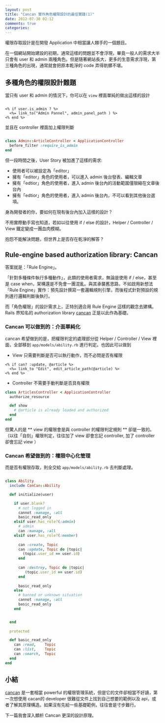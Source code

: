 ```yaml
---
layout: post
title: "Cancan 實作角色權限設計的最佳實踐(1)"
date: 2012-07-30 02:12
comments: true
categories: 
---
```


權限存取設計是在開發 Application 中相當讓人棘手的一個題目。

在一個網站開始建設的初期，通常這樣的問題並不會浮現，畢竟一般人的需求大半只會有 user 和 admin 兩種角色。但是隨著網站長大，更多的生意需求浮現，第三種角色的出現，通常就會把原本乾淨的 code 弄得骯髒不堪。


## 多種角色的權限設計難題

當只有 user 和 admin 的情況下，你可以在 `view` 裡面單純的做出這樣的設計

``` erb

<% if user.is_admin ? %>
  <%= link_to("Admin Pannel", admin_panel_path ) %>
<% end %>

```

並且在 controller 裡面加上權限判斷

``` ruby

class Admin::ArticleController < ApplicationController
  before_filter :require_is_admin
end

```

但一段時間之後，User Story 被加進了這樣的需求: 

* 使用者可以被設定為「editor」
* 擁有「editor」角色的使用者，可以進入 admin 後台發表、編輯文章
* 擁有「edtior」角色的使用者，進入 admin 後台內的活動範圍僅限縮在文章後台內
* 擁有「edtior」角色的使用者，進入 admin 後台內，不可以看到其他後台選項。

身為開發者的你，要如何在現有後台內加入這樣的設計？

不用實際動手寫也知道，若如以往使用 if / else 的設計，Helper / Controller / View 鐵定變成一團血肉模糊。

抱怨不能解決問題，但世界上是否存在乾淨的解答？

## Rule-engine based authorization library: Cancan

答案就是：「Rule Engine」。

「針對多種條件執行多種動作」，此類的使用者需求，無論是使用 if / else，甚至是 case when，架構還是不免會一團混亂。與其承襲舊思路，不如啟用新想法「Rule Engine」實作：預先設計撰寫一套邏輯規則引擎，而後程式針對預設的規則進行邏輯判斷後執行。

而「角色權限」的設計需求上，正特別適合用 Rule Engine 這樣的觀念去建構。Rails 界知名的 authorization library [cancan](https://github.com/ryanb/cancan) 正是以此作為基礎。 

### Cancan 可以做到的：介面單純化

cancan 希望做到的是，把權限判定的處理部分從 Helper / Controller / View 裡面，全部移到 `app/models/ability.rb` 進行判定。也因此可以做到

* View 只需要判斷是否可以執行動作，而不必問是否有權限

``` erb
<% if can? :update, @article %>
  <%= link_to "Edit", edit_article_path(@article) %>
<% end %>
```

* Controller 不需要手動判斷是否具有權限

``` ruby
class ArticlesController < ApplicationController
  authorize_resource

  def show
    # @article is already loaded and authorized
  end
end
```

但驚人的是 ** view 的權限會是與 controller 的權限判定規則 ** 卻是一致的。（以往「自刻」權限判定，往往加了 view 卻會忘記 controller, 加了 controller 卻會忘記 view ）

### Cancan 希望做到的：權限中心化管理

而是否有權限存取，則全交給 `app/models/ability.rb` 去判斷處理。

``` ruby

class Ability
  include CanCan::Ability

  def initialize(user)

    if user.blank?
      # not logged in
      cannot :manage, :all
      basic_read_only
    elsif user.has_role?(:admin)
      # admin
      can :manage, :all
    elsif user.has_role?(:member)
      
      can :create, Topic
      can :update, Topic do |topic|
        (topic.user_id == user.id)
      end
      
      can :destroy, Topic do |topic|
         (topic.user_id == user.id)
      end
      
      basic_read_only
    else
      # banned or unknown situation
      cannot :manage, :all
      basic_read_only
    end


  end
  
  protected

  def basic_read_only
    can :read,    Topic
    can :list,    Topic
    can :search,  Topic    
  end
end

```

## 小結

[cancan](https://github.com/ryanb/cancan) 是一套相當 powerful 的權限管理系統，但是它的文件卻相當不好讀，第一次想使用 cacan的 developer 很難從文件上找到自己想要的範例以及 api，或者了解其原理構造。如果沒有先給一些基礎範例，往往會是寸步難行。

下一篇我會深入頗析 Cancan 更深的設計原理。

